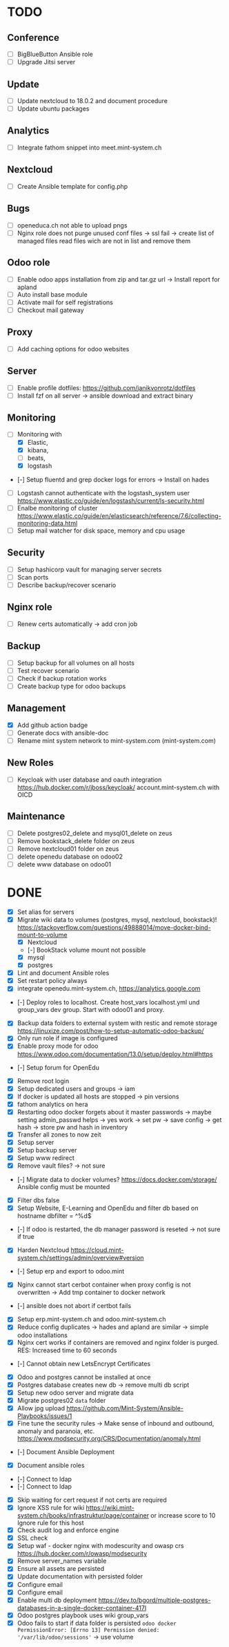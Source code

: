 # TODO

## Conference

- [ ] BigBlueButton Ansible role
- [ ] Upgrade Jitsi server

## Update

- [ ] Update nextcloud to 18.0.2 and document procedure
- [ ] Update ubuntu packages

## Analytics

- [ ] Integrate fathom snippet into meet.mint-system.ch

## Nextcloud

- [ ] Create Ansible template for config.php

## Bugs

- [ ] openeduca.ch not able to upload pngs
- [ ] Nginx role does not purge unused conf files -> ssl fail -> create list of managed files read files wich are not in list and remove them

## Odoo role

- [ ] Enable odoo apps installation from zip and tar.gz url -> Install report for apland
- [ ] Auto install base module
- [ ] Activate mail for self registrations
- [ ] Checkout mail gateway

## Proxy

- [ ] Add caching options for odoo websites

## Server

- [ ] Enable profile dotfiles: https://github.com/janikvonrotz/dotfiles
- [ ] Install fzf on all server -> ansible download and extract binary

## Monitoring

- [ ] Monitoring with 
  - [x] Elastic, 
  - [x] kibana, 
  - [ ] beats, 
  - [x] logstash
- [-] Setup fluentd and grep docker logs for errors -> Install on hades
- [ ] Logstash cannot authenticate with the logstash_system user https://www.elastic.co/guide/en/logstash/current/ls-security.html
- [ ] Enalbe monitoring of cluster https://www.elastic.co/guide/en/elasticsearch/reference/7.6/collecting-monitoring-data.html
- [ ] Setup mail watcher for disk space, memory and cpu usage

## Security

- [ ] Setup hashicorp vault for managing server secrets
- [ ] Scan ports
- [ ] Describe backup/recover scenario

## Nginx role

- [ ] Renew certs automatically -> add cron job

## Backup

- [ ] Setup backup for all volumes on all hosts
- [ ] Test recover scenario
- [ ] Check if backup rotation works
- [ ] Create backup type for odoo backups

## Management

- [x] Add github action badge
- [ ] Generate docs with ansible-doc
- [ ] Rename mint system network to mint-system.com (mint-system.com)

## New Roles

- [ ] Keycloak with user database and oauth integration https://hub.docker.com/r/jboss/keycloak/ account.mint-system.ch with OICD

## Maintenance

- [ ] Delete postgres02_delete and mysql01_delete on zeus
- [ ] Remove bookstack_delete folder on zeus
- [ ] Remove nextcloud01 folder on zeus
- [ ] delete openedu database on odoo02
- [ ] delete www database on odoo01

# DONE

- [x] Set alias for servers
- [x] Migrate wiki data to volumes (postgres, mysql, nextcloud, bookstack)! https://stackoverflow.com/questions/49888014/move-docker-bind-mount-to-volume
  - [x] Nextcloud
  - [-] BookStack volume mount not possible
  - [x] mysql
  - [x] postgres
- [x] Lint and document Ansible roles
- [x] Set restart policy always
- [x] integrate openedu.mint-system.ch, https://analytics.google.com
- [-] Deploy roles to localhost. Create host_vars localhost.yml und group_vars dev group. Start with odoo01 and proxy.
- [x] Backup data folders to external system with restic and remote storage https://linuxize.com/post/how-to-setup-automatic-odoo-backup/
- [x] Only run role if image is configured
- [x] Enable proxy mode for odoo https://www.odoo.com/documentation/13.0/setup/deploy.html#https
- [-] Setup forum for OpenEdu
- [x] Remove root login
- [x] Setup dedicated users and groups -> iam
- [x] If docker is updated all hosts are stopped -> pin versions
- [x] fathom analytics on hera
- [x] Restarting odoo docker forgets about it master passwords -> maybe setting admin_passwd helps -> yes work -> set pw -> save config -> get hash -> store pw and hash in inventory
- [x] Transfer all zones to now zeit
- [x] Setup server
- [x] Setup backup server
- [x] Setup www redirect
- [x] Remove vault files? -> not sure
- [-] Migrate data to docker volumes? https://docs.docker.com/storage/ Ansible config must be mounted
- [x] Filter dbs false
- [x] Setup Website, E-Learning and OpenEdu and filter db based on hostname dbfilter = ^%d$
- [-] If odoo is restarted, the db manager password is reseted -> not sure if true
- [x] Harden Nextcloud https://cloud.mint-system.ch/settings/admin/overview#version
- [-] Setup erp and export to odoo.mint
- [x] Nginx cannot start cerbot container when proxy config is not overwritten -> Add tmp container to docker network
- [-] ansible does not abort if certbot fails
- [x] Setup erp.mint-system.ch and odoo.mint-system.ch
- [x] Reduce config duplicates -> hades and apland are similar -> simple odoo installations
- [x] Nginx cert works if containers are removed and nginx folder is purged. RES: Increased time to 60 seconds
- [-] Cannot obtain new LetsEncrypt Certificates
- [x] Odoo and postgres cannot be installed at once
- [x] Postgres database creates new db -> remove multi db script
- [x] Setup new odoo server and migrate data
- [x] Migrate postgres02 `data` folder
- [x] Allow jpg upload https://github.com/Mint-System/Ansible-Playbooks/issues/1
- [x] Fine tune the security rules -> Make sense of inbound and outbound, anomaly and paranoia, etc. https://www.modsecurity.org/CRS/Documentation/anomaly.html
- [-] Document Ansible Deployment
- [x] Document ansible roles
- [-] Connect to ldap
- [-] Connect to ldap
- [x] Skip waiting for cert request if not certs are required
- [x] Ignore XSS rule for wiki
      https://wiki.mint-system.ch/books/infrastruktur/page/container
      or increase score to 10
      Ignore rule for this host
- [x] Check audit log and enforce engine
- [x] SSL check
- [x] Setup waf - docker nginx with modescurity and owasp crs https://hub.docker.com/r/owasp/modsecurity
- [x] Remove server_names variable
- [x] Ensure all assets are persisted
- [x] Update documentation with persisted folder
- [x] Configure email
- [x] Configure email
- [x] Enable multi db deployment https://dev.to/bgord/multiple-postgres-databases-in-a-single-docker-container-417l
- [x] Odoo postgres playbook uses wiki group_vars
- [x] Odoo fails to start if data folder is persisted `odoo docker PermissionError: [Errno 13] Permission denied: '/var/lib/odoo/sessions'` -> use volume